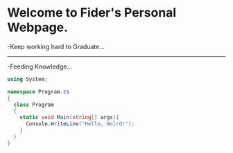 # Welcome to Fider's Personal Webpage.

-Keep working hard to Graduate...
***
-Feeding Knowledge...

```c#
using System;

namespace Program.cs
{
  class Program
  {
    static void Main(string[] args){
      Console.WriteLine("Hello, Wolrd!");
    }
  }
}
